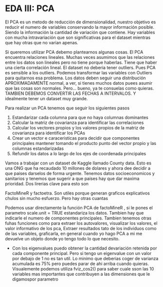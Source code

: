 # EDA III: PCA
El PCA es un metodo de reducción de dimensionalidad, nuestro objetivo es reducir el numero de variables conservando la mayor información posible. Siendo la información la cantidad de variación que contiene. Hay variables con mucha intravariación que son significativas para el dataset mientras que hay otras que no varian apenas.

Si queremos utilizar PCA debemo plantearnos algunas cosas. El PCA encuentra relaciones lineales. Muchas veces asumimos que las relaciones entre los datos son lineales pero no tiene porque haberlas. Tiene que haber una cierta correlación lineal. El dataset no deberia tener outliers. Pues PCA es sensible a los outliers. Podemos transformar las variables con Outliers para quitarnos esa problema. Los datos deben seguir una distribución APROXIMADAMENTE normal, a ver, si tienes muchos datos puees asumir que las cosas son normales. Pero... bueno, ya te consuelas como quieras. TAMBIEN DEBEMOS CONVERTIR LAS FECHAS A INTERVALOS. Y idealmente tener un dataset muy grande.

Para realizar un PCA tenemos que seguir los siguientes pasos

1. Estandarizar cada columna para que no haya columnas dominantes
2. Calcular la matriz de covarianza para identificar las correlaciones
3. Calcular los vectores propios y los valores propios de la matriz de covarianza para identificar los PCAs
4. Crear un vector e caraceristicas para decidir que componentes principales mantener tomando el producto punto del vector propio y las columnas estandarizadas
5. Refundir los datos a lo largo de los ejes de coordenada principales

Vamos a trabajar con un dataset de Kaggle llamado County data. Esto es una ONG que ha recaudado 10 millones de dolares y ahora dee decidir a que paises darselos de forma urgente. Tenemos datos socioeconomicos y sanitarios y tenemos que sugerir a que paises hay que dar maxima prioridad. Dos lirerias clave para esto son

FactoMineR y factoetra. Son utiles porque generan graficos explicativos chulos sin mucho esfuerzo. Pero hay otras cuantas


Podemos usar directamente la función PCA de factoMineR , si le pones el parametro scale.unit = TRUE estandariza los datos. Tambien hay que indicarle el numero de componentes principales. Tambien tenemos otras fuhas funciones como para extraer los autovalores, visualizar los valores, el valor informativo de los pca, Extraer resultados tato de los individuos como de las variables, graficarla, en general cuando yo hago PCA a mi me devuelve un objeto donde yo tengo todo lo que necesito.

- Con los eigenvalues puedo obtener la cantidad devariación retenida por cada componente principal. Pero si tengo un eigenvalue con un valor por debajo de 1 no es tan util. Lo minimo que deberias coger de varianza acumulada es 75% pero puedes parar de ahi arriba cuando quieras. Visualemente podemos utiliza fviz_cos2() para saber cuale sson las 10 variables mas importantes que contribuyen a las dimensiones que le digamospor parametro